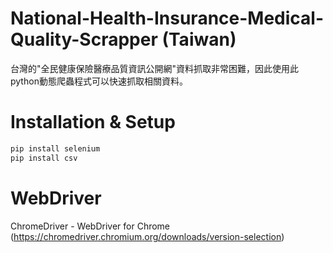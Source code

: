 # National-Health-Insurance-Medical-Quality-Scrapper (Taiwan)
台灣的"全民健康保險醫療品質資訊公開網"資料抓取非常困難，因此使用此python動態爬蟲程式可以快速抓取相關資料。

# Installation & Setup
```bash
pip install selenium
pip install csv
```

# WebDriver
ChromeDriver - WebDriver for Chrome (https://chromedriver.chromium.org/downloads/version-selection)
